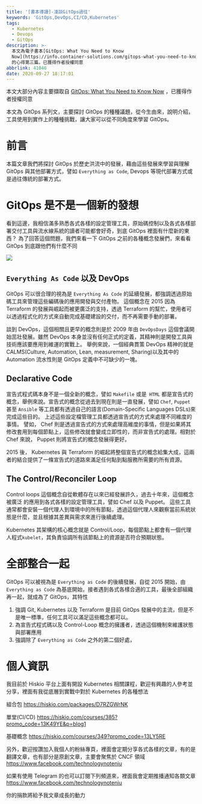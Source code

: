 ```yaml
---
title: '[書本導讀]-淺談GitOps過往'
keywords: 'GitOps,DevOps,CI/CD,Kubernetes'
tags:
  - Kubernetes
  - Devops
  - GitOps
description: >-
  本文為電子書本[GitOps: What You Need to Know
  Now](https://info.container-solutions.com/gitops-what-you-need-to-know-now)
  的心得第三篇。已獲得作者授權同意
abbrlink: 41046
date: 2020-09-27 18:17:01
---
```


本文大部分內容主要擷取自 [GitOps: What You Need to Know Now](https://info.container-solutions.com/gitops-what-you-need-to-know-now) ，已獲得作者授權同意

本文為 GitOps 系列文，主要探討 GitOps 的種種議題，從今生由來，說明介紹，工具使用到實作上的種種挑戰，讓大家可以從不同角度來學習 GitOps。

# 前言
本篇文章我們將探討 GitOps 於歷史洪流中的發展，藉由這些發展來學習與理解 GitOps 與其他部署方式，譬如 `Everything as Code`, Devops 等現代部署方式或是過往傳統的部署方式。

# GitOps 是不是一個新的發想
看到這邊，我相信滿多熟悉各式各樣的設定管理工具，原始碼控制以及各式各樣部署交付工具與流水線系統的讀者可能都會好奇，到底 GitOps 裡面有什麼新的東西？
為了回答這個問題，我們來看一下 GitOps 之前的各種概念發展們，來看看 GitOps 到底跟他們有什麼不同

![](https://i.imgur.com/VQ7JWY6.png)

## `Everything As Code` 以及 DevOps
GitOps 可以很合理的視為是 `Everything As Code` 的延續發展，都強調透過原始碼工具來管理這些編碼後的應用開發與交付產物。
這個概念在 2015 因為 Terraform 的發展與崛起而被更廣泛的支持，透過 Terraform 的幫忙，使用者可以透過程式化的方式來自動完成基礎建設的交付，而不再需要手動的部署。

談到 DevOps，這個相關且更早的概念則是於 2009 年由 `DevOpsDays` 這個會議開始茁壯發展。雖然 DevOps 本身並沒有任何正式的定義，其精神則是開發工具與技術應該要應用到維運的實戰上。
舉例來說，一個經典貫策 DevOps 精神的就是 CALMS(Culture, Automation, Lean, measurement, Sharing)以及其中的 Automation 流水性則是 GitOps 定義中不可缺少的一塊。


## Declarative Code
宣告式程式碼本身不是一個全新的概念，譬如 `Makefile` 或是` HTML` 都是宣告式的概念，舉例來說。宣告式的概念從過去到現在則是一直發展，譬如 `Chef`, `Puppet` 甚至 `Ansible` 等工具都有透過自己的語言(Domain-Specific Languages DSLs)來完成這些目的。
上述這些設定檔管理工具都透過宣告式的方式來處理不同維度的事情。
譬如， Chef 則是透過宣告式的方式來處理高維度的事情，但是如果將其修改套用到每個節點上，這些修改就會變成立即性的，而非宣告式的處理。相對於 Chef 來說， Puppet 則將宣告式的概念發展得更好。

2015 後， Kubernetes 與 Terraform 的崛起將整個宣告式的概念給集大成，這兩者的結合提供了一條宣告式的道路來滿足任何點到點服務所需要的所有資源。


## The Control/Reconciler Loop
Control loops 這個概念自從軟體存在以來已經發展許久，過去十年來，這個概念被廣泛
的應用到各式各樣的設定管理工具，譬如 Chef 以及 Puppet。
這些工具通常都會安裝一個代理人到環境中的所有節點，透過這個代理人來觀察當前系統狀態是什麼，並且根據其差異與需求來進行後續處理。

Kubernetes 其架構的核心概念就是 Control/Loop，每個節點上都會有一個代理人程式`kubelet`，其負責協調所有該節點上的資源是否符合預期狀態。

# 全部整合一起
GitOps 可以被視為是 `Everything as Code` 的後續發展，自從 2015 開始，由 `Everything as Code` 為基底開始，接者遇到各式各樣合適的工具，最後全部組織再一起，就成為了 GitOps，其特性
1. 強調 Git, Kubernetes 以及 Terraform 是目前 GitOps 發展中的主流，但是不是唯一標準，任何工具可以滿足這些概念都可以。
2. 為宣告式程式碼以及 Control-Loop 概念的擁護者，透過這個機制來維護狀態與部署應用
3. 強調除了 `Everything as Code` 之外的第二個好處，

# 個人資訊
我目前於 Hiskio 平台上面有開設 Kubernetes 相關課程，歡迎有興趣的人參考並分享，裡面有我從底層到實戰中對於 Kubernetes 的各種想法

組合包
https://hiskio.com/packages/D7RZGWrNK

單堂(CI/CD)
https://hiskio.com/courses/385?promo_code=13K49YE&p=blog1

基礎概念
https://hiskio.com/courses/349?promo_code=13LY5RE

另外，歡迎按讚加入我個人的粉絲專頁，裡面會定期分享各式各樣的文章，有的是翻譯文章，也有部分是原創文章，主要會聚焦於 CNCF 領域
https://www.facebook.com/technologynoteniu

如果有使用 Telegram 的也可以訂閱下列頻道來，裡面我會定期推播通知各類文章
https://www.facebook.com/technologynoteniu

你的捐款將給予我文章成長的動力
<script type="text/javascript" src="https://cdnjs.buymeacoffee.com/1.0.0/button.prod.min.js" data-name="bmc-button" data-slug="hwchiu" data-color="#000000" data-emoji=""  data-font="Cookie" data-text="Buy me a coffee" data-outline-color="#fff" data-font-color="#fff" data-coffee-color="#fd0" ></script>



